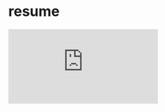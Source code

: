 # resume

<iframe src = "http://docs.google.com/gview?url=file:///Users/ayoosh/Downloads/resume.pdf&embedded=true" style="width 660px; height=640px" frameborder="0"> </iframe> 
